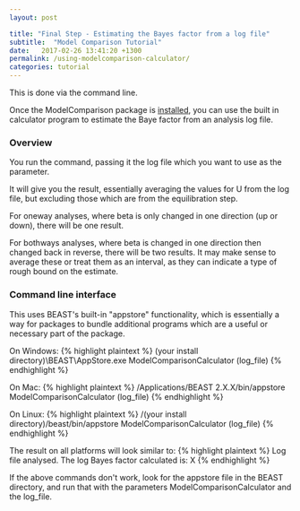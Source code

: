 ```yaml
---
layout: post

title: "Final Step - Estimating the Bayes factor from a log file"
subtitle:  "Model Comparison Tutorial"
date:   2017-02-26 13:41:20 +1300
permalink: /using-modelcomparison-calculator/
categories: tutorial
---
```


This is done via the command line.

Once the ModelComparison package is [installed]({{site.baseurl}}/installation/), you can use the built in calculator program to estimate the Baye factor from an analysis log file.

### Overview

You run the command, passing it the log file which you want to use as the parameter. 

It will give you the result, essentially averaging the values for U from the log file, but excluding those which are from the equilibration step.

For oneway analyses, where beta is only changed in one direction (up or down), there will be one result.

For bothways analyses, where beta is changed in one direction then changed back in reverse, there will be two results. 
It may make sense to average these or treat them as an interval, as they can indicate a type of rough bound on the estimate.

### Command line interface

This uses BEAST's built-in "appstore" functionality, which is essentially a way for packages to bundle additional programs which are a useful or necessary part of the package. 

On Windows:
{% highlight plaintext %}
\(your install directory)\BEAST\AppStore.exe ModelComparisonCalculator (log_file)
{% endhighlight %}

On Mac:
{% highlight plaintext %}
/Applications/BEAST 2.X.X/bin/appstore ModelComparisonCalculator (log_file)
{% endhighlight %}

On Linux:
{% highlight plaintext %}
/(your install directory)/beast/bin/appstore ModelComparisonCalculator (log_file)
{% endhighlight %}

The result on all platforms will look similar to:
{% highlight plaintext %}
Log file analysed. The log Bayes factor calculated is: 
X
{% endhighlight %}

If the above commands don't work, look for the appstore file in the BEAST directory, and run that with the parameters ModelComparisonCalculator and the log_file.


